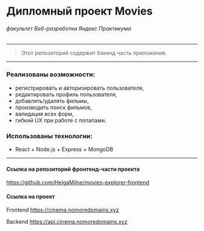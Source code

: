 # Дипломный проект Movies
###### *факультет Веб-разработки Яндекс Практикума*

-----
> Этот репозиторий содержит бэкенд часть приложения.
-----

###  Реализованы возможности:

* регистрировать и авторизировать пользователя,
* редактировать профиль пользователя,
* добавлять/удалять фильмы,
* производить поиск фильмов,
* валидация всех форм,
* гибкий UX при работе с попапами.

###  Использованы технологии:

* React + Node.js + Express + MongoDB
-----
#### Ссылка на репозиторий фронтенд-части проекта
https://github.com/HelgaMilne/movies-explorer-frontend

#### Ссылка на проект
Frontend https://cinema.nomoredomains.xyz

Backend https://api.cinema.nomoredomains.xyz
